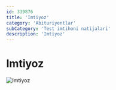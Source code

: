 ```yaml
---
id: 339876
title: 'Imtiyoz'
category: 'Abituriyentlar'
subCategory: 'Test imtihoni natijalari'
description: 'Imtiyoz'
---
```


# Imtiyoz

![Imtiyoz](/page/339876/photo_2020-10-06_18-48-28-724x1024.jpg)
